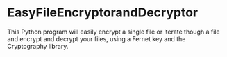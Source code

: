 # EasyFileEncryptorandDecryptor
This Python program will easily encrypt a single file or iterate though a file and encrypt and decrypt your files, using a Fernet key and the Cryptography library.
